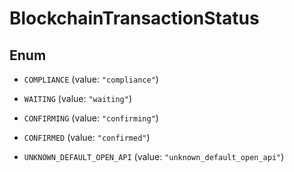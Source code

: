 

# BlockchainTransactionStatus

## Enum


* `COMPLIANCE` (value: `"compliance"`)

* `WAITING` (value: `"waiting"`)

* `CONFIRMING` (value: `"confirming"`)

* `CONFIRMED` (value: `"confirmed"`)

* `UNKNOWN_DEFAULT_OPEN_API` (value: `"unknown_default_open_api"`)



